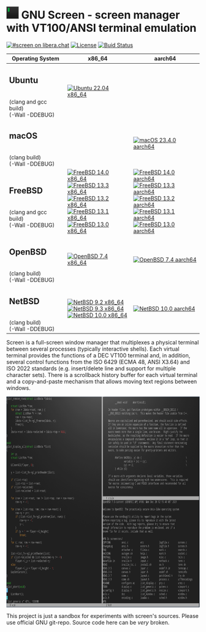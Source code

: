 # ![](https://raw.githubusercontent.com/alexander-naumov/gnu-screen/main/favicon.png) GNU Screen - screen manager with VT100/ANSI terminal emulation

[![#screen on libera.chat](https://img.shields.io/badge/IRC-%23screen-blue)](https://kiwiirc.com/nextclient/irc.libera.chat/#screen)
[![License](https://img.shields.io/github/license/alexander-naumov/gnu-screen)](https://github.com/alexander-naumov/gnu-screen/COPYING)
[![Buid Status](https://app.travis-ci.com/alexander-naumov/gnu-screen.svg?branch=main&status=started)](https://app.travis-ci.com/github/alexander-naumov/gnu-screen)

| Operating System | x86_64 | aarch64 |
|------------------|--------|---------|
| <h2>Ubuntu</h2><br>(clang and gcc build)<br>(-Wall -DDEBUG)|[![Ubuntu 22.04 x86_64](https://github.com/alexander-naumov/gnu-screen/actions/workflows/ubuntu_22_04_x86_64.yml/badge.svg)](https://github.com/alexander-naumov/gnu-screen/actions/workflows/ubuntu_22_04_x86_64.yml)||
| <h2>macOS</h2><br>(clang build)<br>(-Wall -DDEBUG)||[![macOS 23.4.0 aarch64](https://github.com/alexander-naumov/gnu-screen/actions/workflows/macos_23_4_0_aarch64.yml/badge.svg)](https://github.com/alexander-naumov/gnu-screen/actions/workflows/macos_23_4_0_aarch64.yml)|
| <h2>FreeBSD</h2><br>(clang and gcc build)<br>(-Wall -DDEBUG)|[![FreeBSD 14.0 x86_64](https://github.com/alexander-naumov/gnu-screen-on-freebsd/actions/workflows/14.0_x86.yml/badge.svg)](https://github.com/alexander-naumov/gnu-screen-on-freebsd/actions/workflows/14.0_x86.yml)<br>[![FreeBSD 13.3 x86_64](https://github.com/alexander-naumov/gnu-screen-on-freebsd/actions/workflows/13.3_x86_64.yml/badge.svg)](https://github.com/alexander-naumov/gnu-screen-on-freebsd/actions/workflows/13.3_x86_64.yml)<br>[![FreeBSD 13.2 x86_64](https://github.com/alexander-naumov/gnu-screen-on-freebsd/actions/workflows/13.2_x86_64.yml/badge.svg)](https://github.com/alexander-naumov/gnu-screen-on-freebsd/actions/workflows/13.2_x86_64.yml)<br>[![FreeBSD 13.1 x86_64](https://github.com/alexander-naumov/gnu-screen-on-freebsd/actions/workflows/13.1_x86_64.yml/badge.svg)](https://github.com/alexander-naumov/gnu-screen-on-freebsd/actions/workflows/13.1_x86_64.yml)<br>[![FreeBSD 13.0 x86_64](https://github.com/alexander-naumov/gnu-screen-on-freebsd/actions/workflows/13.0_x86_64.yml/badge.svg)](https://github.com/alexander-naumov/gnu-screen-on-freebsd/actions/workflows/13.0_x86_64.yml)|[![FreeBSD 14.0 aarch64](https://github.com/alexander-naumov/gnu-screen-on-freebsd/actions/workflows/14.0_aarch64.yml/badge.svg)](https://github.com/alexander-naumov/gnu-screen-on-freebsd/actions/workflows/14.0_aarch64.yml)<br>[![FreeBSD 13.3 aarch64](https://github.com/alexander-naumov/gnu-screen-on-freebsd/actions/workflows/13.3_aarch64.yml/badge.svg)](https://github.com/alexander-naumov/gnu-screen-on-freebsd/actions/workflows/13.3_aarch64.yml)<br>[![FreeBSD 13.2 aarch64](https://github.com/alexander-naumov/gnu-screen-on-freebsd/actions/workflows/13.2_aarch64.yml/badge.svg)](https://github.com/alexander-naumov/gnu-screen-on-freebsd/actions/workflows/13.2_aarch64.yml)<br>[![FreeBSD 13.1 aarch64](https://github.com/alexander-naumov/gnu-screen-on-freebsd/actions/workflows/13.1_aarch64.yml/badge.svg)](https://github.com/alexander-naumov/gnu-screen-on-freebsd/actions/workflows/13.1_aarch64.yml)<br>[![FreeBSD 13.0 aarch64](https://github.com/alexander-naumov/gnu-screen-on-freebsd/actions/workflows/13.0_aarch64.yml/badge.svg)](https://github.com/alexander-naumov/gnu-screen-on-freebsd/actions/workflows/13.0_aarch64.yml)|
| <h2>OpenBSD</h2><br>(clang build)<br>(-Wall -DDEBUG)|[![OpenBSD 7.4 x86_64](https://github.com/alexander-naumov/gnu-screen/actions/workflows/openbsd_7_4_x86_64.yml/badge.svg)](https://github.com/alexander-naumov/gnu-screen/actions/workflows/openbsd_7_4_x86_64.yml)|[![OpenBSD 7.4 aarch64](https://github.com/alexander-naumov/gnu-screen/actions/workflows/openbsd_7_4_aarch64.yml/badge.svg)](https://github.com/alexander-naumov/gnu-screen/actions/workflows/openbsd_7_4_aarch64.yml)|
| <h2>NetBSD</h2><br>(clang build)<br>(-Wall -DDEBUG)|[![NetBSD 9.2 x86_64](https://github.com/alexander-naumov/gnu-screen-on-netbsd/actions/workflows/netbsd_9_2_x86_64.yml/badge.svg)](https://github.com/alexander-naumov/gnu-screen-on-netbsd/actions/workflows/netbsd_9_2_x86_64.yml) <br>[![NetBSD 9.3 x86_64](https://github.com/alexander-naumov/gnu-screen-on-netbsd/actions/workflows/netbsd_9_3_x86_64.yml/badge.svg)](https://github.com/alexander-naumov/gnu-screen-on-netbsd/actions/workflows/netbsd_9_3_x86_64.yml) <br>[![NetBSD 10.0 x86_64](https://github.com/alexander-naumov/gnu-screen-on-netbsd/actions/workflows/netbsd_10_0_x86_64.yml/badge.svg)](https://github.com/alexander-naumov/gnu-screen-on-netbsd/actions/workflows/netbsd_10_0_x86_64.yml)|[![NetBSD 10.0 aarch64](https://github.com/alexander-naumov/gnu-screen-on-netbsd/actions/workflows/netbsd_10_0_aarch64.yml/badge.svg)](https://github.com/alexander-naumov/gnu-screen-on-netbsd/actions/workflows/netbsd_10_0_aarch64.yml)|

Screen is a full-screen window manager that multiplexes a physical
terminal between several processes (typically interactive shells).
Each virtual terminal provides the functions of a DEC VT100 terminal
and, in addition, several control functions from the ISO 6429
(ECMA 48, ANSI X3.64) and ISO 2022 standards (e.g. insert/delete
line and support for  multiple character sets).
There is a scrollback history buffer for each virtual terminal and
a copy-and-paste mechanism that allows moving text regions between
windows.

<img align="center" src="screenshot.png" height="550">

This project is just a sandbox for experiments with screen's sources.
Please use official GNU git-repo. Source code here can be *very* broken.

